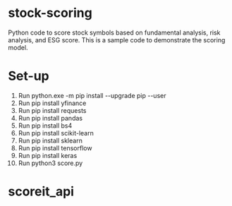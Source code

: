 # stock-scoring

Python code to score stock symbols based on fundamental analysis, risk analysis, and ESG score. 
This is a sample code to demonstrate the scoring model. 

# Set-up
1. Run python.exe -m pip install --upgrade pip --user  
2. Run pip install yfinance
3. Run pip install requests
4. Run pip install pandas
5. Run pip install bs4
6. Run pip install scikit-learn
7. Run pip install sklearn
8. Run pip install tensorflow 
9. Run pip install keras 
8. Run python3 score.py
# scoreit_api

